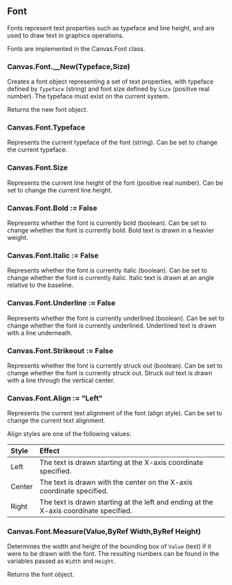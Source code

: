 Font
----
Fonts represent text properties such as typeface and line height, and are used to draw text in graphics operations.

Fonts are implemented in the Canvas.Font class.

### Canvas.Font.__New(Typeface,Size)
Creates a font object representing a set of text properties, with typeface defined by `Typeface` (string) and font size defined by `Size` (positive real number). The typeface must exist on the current system.

Returns the new font object.

### Canvas.Font.Typeface
Represents the current typeface of the font (string). Can be set to change the current typeface.

### Canvas.Font.Size
Represents the current line height of the font (positive real number). Can be set to change the current line height.

### Canvas.Font.Bold := False
Represents whether the font is currently bold (boolean). Can be set to change whether the font is currently bold. Bold text is drawn in a heavier weight.

### Canvas.Font.Italic := False
Represents whether the font is currently italic (boolean). Can be set to change whether the font is currently italic. Italic text is drawn at an angle relative to the baseline.

### Canvas.Font.Underline := False
Represents whether the font is currently underlined (boolean). Can be set to change whether the font is currently underlined. Underlined text is drawn with a line underneath.

### Canvas.Font.Strikeout := False
Represents whether the font is currently struck out (boolean). Can be set to change whether the font is currently struck out. Struck out text is drawn with a line through the vertical center.

### Canvas.Font.Align := "Left"
Represents the current text alignment of the font (align style). Can be set to change the current text alignment.

Align styles are one of the following values:

| Style  | Effect                                                                                |
|:-------|:--------------------------------------------------------------------------------------|
| Left   | The text is drawn starting at the X-axis coordinate specified.                        |
| Center | The text is drawn with the center on the X-axis coordinate specified.                 |
| Right  | The text is drawn starting at the left and ending at the X-axis coordinate specified. |

### Canvas.Font.Measure(Value,ByRef Width,ByRef Height)
Determines the width and height of the bounding box of `Value` (text) if it were to be drawn with the font. The resulting numbers can be found in the variables passed as `Width` and `Height`.

Returns the font object.